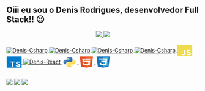 ## Oiii eu sou o Denis Rodrigues, desenvolvedor Full Stack!! 😉 
<div align="center">
  <a href="https://github.com/dnsrodrigues">
  <img height="180em" src="https://github-readme-stats.vercel.app/api?username=dnsrodrigues&show_icons=true&theme=dracula&include_all_commits=true&count_private=true"/>
  <img height="180em" src="https://github-readme-stats.vercel.app/api/top-langs/?username=dnsrodrigues&layout=compact&langs_count=16&theme=dracula"/>
</div>
  
<div style="display: inline_block"><br>
  <img align="center" alt="Denis-Csharp" height="30" width="40" src="https://cdn.jsdelivr.net/gh/devicons/devicon/icons/vuejs/vuejs-original.svg">
  <img align="center" alt="Denis-Csharp" height="30" width="40" src="https://cdn.jsdelivr.net/gh/devicons/devicon/icons/laravel/laravel-plain.svg"/>
  <img align="center" alt="Denis-Csharp" height="30" width="40" src="https://cdn.jsdelivr.net/gh/devicons/devicon/icons/codeigniter/codeigniter-plain.svg"/>
  <img align="center" alt="Denis-Csharp" height="30" width="40" src="https://cdn.jsdelivr.net/gh/devicons/devicon/icons/flutter/flutter-original.svg"/>
  <img align="center" alt="Denis-Js" height="30" width="40" src="https://raw.githubusercontent.com/devicons/devicon/master/icons/javascript/javascript-plain.svg">
  <img align="center" alt="Denis-Ts" height="30" width="40" src="https://raw.githubusercontent.com/devicons/devicon/master/icons/typescript/typescript-plain.svg">
  <img align="center" alt="Denis-React" height="30" width="40" src="https://cdn.jsdelivr.net/gh/devicons/devicon/icons/php/php-plain.svg"/>
  <img align="center" alt="Denis-Python" height="30" width="40" src="https://raw.githubusercontent.com/devicons/devicon/master/icons/python/python-original.svg">   
  <img align="center" alt="Denis-HTML" height="30" width="40" src="https://raw.githubusercontent.com/devicons/devicon/master/icons/html5/html5-original.svg">
  <img align="center" alt="Denis-CSS" height="30" width="40" src="https://raw.githubusercontent.com/devicons/devicon/master/icons/css3/css3-original.svg">      
</div>

##

<div> 
  <a href="https://instagram.com/odns.r" target="_blank"><img src="https://img.shields.io/badge/-Instagram-%23E4405F?style=for-the-badge&logo=instagram&logoColor=white" target="_blank"></a>
  <a href="https://www.linkedin.com/in/dnsrodrigues" target="_blank"><img src="https://img.shields.io/badge/-LinkedIn-%230077B5?style=for-the-badge&logo=linkedin&logoColor=white" target="_blank"></a>
  <a href = "mailto:sined.imr@gmail.com"><img src="https://img.shields.io/badge/-Gmail-%23333?style=for-the-badge&logo=gmail&logoColor=white" target="_blank"></a
</div>
